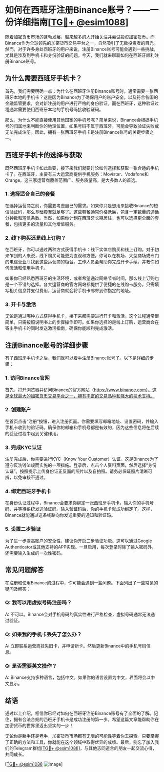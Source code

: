 # 如何在西班牙注册Binance账号？——一份详细指南[[TG💪+ @esim1088](https://t.me/s/esim1088)]

随着加密货币市场的蓬勃发展，越来越多的人开始关注并尝试投资加密货币。而Binance作为全球领先的加密货币交易平台之一，自然吸引了无数投资者的目光。然而，对于许多身处西班牙的用户来说，注册Binance账号可能会遇到一些挑战，尤其是涉及到手机卡和身份验证的问题。今天，我们就来聊聊如何在西班牙顺利注册Binance账号。

## 为什么需要西班牙手机卡？

首先，我们需要明确一点：为什么在西班牙注册Binance账号时，通常需要一张西班牙本地的手机卡？这是因为Binance为了确保用户的账户安全，以及符合各国的金融监管要求，会对新注册的用户进行严格的身份验证。而在西班牙，这种验证过程通常需要使用西班牙本地的手机号码接收验证码。

那么，为什么不能直接使用其他国家的手机号呢？简单来说，Binance会根据手机号的归属地来判断你的地理位置，如果号码不属于西班牙，可能会导致验证失败或无法完成注册。因此，拥有一张西班牙手机卡是注册Binance账号的关键步骤之一。

## 西班牙手机卡的选择与获取

既然西班牙手机卡如此重要，接下来我们就要讨论如何选择和获取一张合适的手机卡了。在西班牙，主要有三大运营商提供手机服务：Movistar、Vodafone和Orange。这三家运营商覆盖范围广、服务质量高，是大多数人的首选。

### 1. 选择适合自己的套餐

在选择运营商之前，你需要考虑自己的需求。如果你只是想用来接收Binance的短信验证码，那么基础套餐就足够了。这些套餐通常价格低廉，包含一定数量的通话分钟数和短信条数。当然，如果你计划在西班牙长期居住，也可以选择更全面的套餐，包括更多的流量和其他增值服务。

### 2. 线下购买还是线上订购？

在西班牙，你可以通过两种方式获得手机卡：线下实体店购买和线上订购。对于初来乍到的人来说，线下购买可能更为直观和方便。你可以在机场、大型商场或专门的电信营业厅找到这些运营商的柜台。工作人员会帮助你完成开卡手续，并教你如何激活和使用手机卡。

如果你已经熟悉西班牙的生活环境，或者希望通过网络节省时间，那么线上订购也是一个不错的选择。各大运营商的官方网站都提供了便捷的在线购卡服务。只需填写相关信息并支付费用，运营商就会将手机卡邮寄到你指定的地址。

### 3. 开卡与激活

无论是通过哪种方式获得手机卡，接下来都需要进行开卡和激活。这个过程通常很简单，只需按照说明书上的步骤操作即可。如果你选择的是线上订购，运营商会在寄出手机卡的同时发送激活指南，确保你能顺利完成激活。

## 注册Binance账号的详细步骤

有了西班牙手机卡之后，我们就可以着手注册Binance账号了。以下是详细的步骤：

### 1. 访问Binance官网

首先，打开浏览器并访问Binance的官方网站（https://www.binance.com）。这是全球最大的加密货币交易平台之一，拥有丰富的交易品种和强大的技术支持。

### 2. 创建账户

在首页点击“注册”按钮，进入注册页面。你需要填写邮箱地址、设置密码，并输入手机卡收到的验证码。确保你的邮箱和手机号都是有效的，因为这些信息将在后续的验证过程中起到关键作用。

### 3. 完成KYC认证

注册完成后，你需要进行KYC（Know Your Customer）认证。这是Binance为了遵守反洗钱法规而实施的一项措施。登录后，点击个人资料页面，然后选择“身份认证”。按照提示上传身份证正反面的照片以及自拍照。请务必保证照片清晰可辨，以免审核不通过。

### 4. 绑定西班牙手机卡

在身份认证过程中，Binance会要求你绑定一张西班牙手机卡。输入你的手机号码，并等待系统发送验证码。输入验证码后，你的手机卡就成功绑定了。这样，Binance就能通过这条线路向你发送重要的通知和验证码。

### 5. 设置二步验证

为了进一步提高账户的安全性，建议你开启二步验证功能。这可以通过Google Authenticator或其他支持的APP实现。一旦启用，每次登录时除了输入密码外，还需要输入生成的一次性密码。

## 常见问题解答

在注册和使用Binance的过程中，你可能会遇到一些问题。下面列出了一些常见的疑问及解答：

### Q: 我可以用虚拟号码注册吗？
A: 不可以。Binance会对手机号码的真实性进行严格检查，虚拟号码通常无法通过验证。

### Q: 如果我的手机卡丢失了怎么办？
A: 立即联系运营商挂失旧卡，并申请新卡。然后更新Binance中的手机号码信息。

### Q: 是否需要英文操作？
A: Binance支持多种语言，包括中文。如果你的语言设置为中文，界面将会以中文显示。

## 结语

通过以上介绍，相信你已经对如何在西班牙注册Binance账号有了全面的了解。记住，拥有合法合规的西班牙手机卡是成功注册的第一步。希望这篇文章能帮助你在加密货币的世界里迈出坚实的一步！

无论你是新手还是老手，加密货币市场都有无限的可能性等着你去探索。只要掌握了正确的方法和工具，你就能在这个领域中取得优异的成绩。最后，别忘了加入我们的Telegram群组[[TG💪+ @esim1088](https://t.me/s/esim1088)]，与其他志同道合的朋友一起交流心得，共同成长。

[[TG💪+ @esim1088](https://t.me/s/esim1088) ![Image](https://i.postimg.cc/4NQfJmqS/Snipaste-2025-05-13-00-14-12.png)]